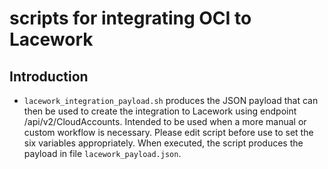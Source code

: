 # scripts for integrating OCI to Lacework

## Introduction

* ```lacework_integration_payload.sh``` produces the JSON payload that can then be used to create the integration to Lacework using endpoint /api/v2/CloudAccounts. Intended to be used when a more manual or custom workflow is necessary.
Please edit script before use to set the six variables appropriately. When executed, the script produces the payload in file ```lacework_payload.json```.
